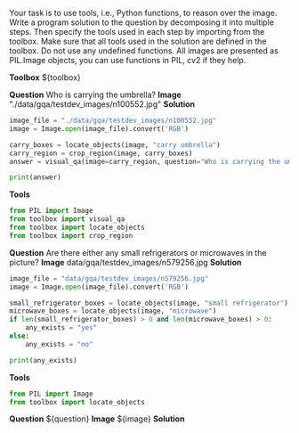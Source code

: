 Your task is to use tools, i.e., Python functions, to reason over the image.
Write a program solution to the question by decomposing it into multiple steps. Then specify the tools used in each step by importing from the toolbox. Make sure that all tools used in the solution are defined in the toolbox. Do not use any undefined functions.
All images are presented as PIL.Image objects, you can use functions in PIL, cv2 if they help.

**Toolbox**
${toolbox}


**Question**
Who is carrying the umbrella?
**Image**
"./data/gqa/testdev_images/n100552.jpg"
**Solution**
```python
image_file = "./data/gqa/testdev_images/n100552.jpg"
image = Image.open(image_file).convert('RGB')

carry_boxes = locate_objects(image, "carry umbrella")
carry_region = crop_region(image, carry_boxes)
answer = visual_qa(image=carry_region, question="Who is carrying the umbrella?")

print(answer)
```
**Tools**
```python
from PIL import Image
from toolbox import visual_qa
from toolbox import locate_objects
from toolbox import crop_region
```


**Question**
Are there either any small refrigerators or microwaves in the picture?
**Image**
data/gqa/testdev_images/n579256.jpg
**Solution**
```python
image_file = "data/gqa/testdev_images/n579256.jpg"
image = Image.open(image_file).convert('RGB')

small_refrigerator_boxes = locate_objects(image, "small refrigerator")
microwave_boxes = locate_objects(image, "microwave")
if len(small_refrigerator_boxes) > 0 and len(microwave_boxes) > 0:
    any_exists = "yes"
else:
    any_exists = "no"

print(any_exists)
```
**Tools**
```python
from PIL import Image
from toolbox import locate_objects
```

**Question**
${question}
**Image**
${image}
**Solution**
